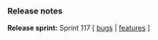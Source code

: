 ### Release notes
<!-- Please add your release notes in the following format:
- My change description (#PR)
-->

**Release sprint:** Sprint 117
[ [bugs](https://github.com/Azure/azure-functions-host/issues?q=is%3Aissue+milestone%3A%22Functions+Sprint+117%22+label%3Abug+is%3Aclosed) | [features](https://github.com/Azure/azure-functions-host/issues?q=is%3Aissue+milestone%3A%22Functions+Sprint+117%22+label%3Afeature+is%3Aclosed) ]